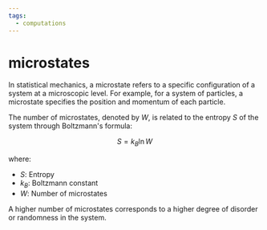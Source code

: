 ```yaml
---
tags:
  - computations 
---
```

# microstates

In statistical mechanics, a microstate refers to a specific configuration of a system at a microscopic level. For example, for a system of particles, a microstate specifies the position and momentum of each particle.

The number of microstates, denoted by $W$, is related to the entropy $S$ of the system through Boltzmann's formula:

$$
S = k_B \ln W
$$

where:

- $S$: Entropy
- $k_B$: Boltzmann constant
- $W$: Number of microstates

A higher number of microstates corresponds to a higher degree of disorder or randomness in the system.
